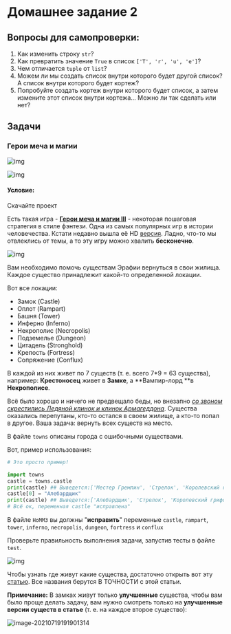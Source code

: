 # Домашнее задание 2

## Вопросы для самопроверки:

1. Как изменить строку ```str```?
2. Как превратить значение ```True``` в список ```['T', 'r', 'u', 'e']```?
3. Чем отличается ```tuple``` от ```list```?
4. Можем ли мы создать список внутри которого будет другой список? А список внутри которого будет кортеж?
5. Попробуйте создать кортеж внутри которого будет список, а затем измените этот список внутри кортежа... Можно ли так сделать или нет?

## Задачи

### Герои меча и магии

![img](https://i.ytimg.com/vi/8FNA4lNBvNo/maxresdefault.jpg)

![img](https://heroes3towns.com/towns/tower/unit_0_2.gif)

#### Условие:

Скачайте проект

Есть такая игра - **[Герои меча и магии III](https://ru.wikipedia.org/wiki/Heroes_of_Might_and_Magic_III)** - некоторая пошаговая стратегия в стиле фэнтези. Одна из самых популярных игр в истории человечества. Кстати недавно вышла её HD [версия](https://www.youtube.com/watch?v=2Mr6HJrDLjk). Ладно, что-то мы отвлеклись от темы, а то эту игру можно хвалить **бесконечно**.

![img](https://thumbs.gfycat.com/ExcellentGoodnaturedDiscus-max-1mb.gif)

Вам необходимо помочь существам Эрафии вернуться в свои жилища. Каждое существо принадлежит какой-то определенной локации.

Вот все локации:

* Замок (Castle)
* Оплот (Rampart)
* Башня (Tower)
* Инферно (Inferno)
* Некрополис (Necropolis)
* Подземелье (Dungeon)
* Цитадель (Stronghold)
* Крепость (Fortress)
* Сопряжение (Conflux)

В каждой из них живет по 7 существ (т. е. всего 7*9 = 63 существа), например: **Крестоносец** живет в **Замке**, а **Вампир-лорд **в  **Некрополисе**. 

Всё было хорошо и ничего не предвещало беды, но внезапно *[со звоном скрестились Ледяной клинок и клинок Армагеддона](https://www.youtube.com/watch?v=h4wfuqb-Rc0)*. Существа оказались перепутаны, кто-то остался в своем жилище, а кто-то попал в другое. Ваша задача: вернуть всех существ на место.

В файле ```towns``` описаны города с ошибочными существами.

Вот, пример использования:

```python
# Это просто пример!

import towns
castle = towns.castle
print(castle) ## Выведется:['Местер Гремлин', 'Стрелок', 'Королевский грифон', 'Крестоносец', 'Фанатик', 'Чемпион', 'Архангел'] 
castle[0] = "Алебардщик"
print(castle) ## Выведется:['Алебардщик', 'Стрелок', 'Королевский грифон', 'Крестоносец', 'Фанатик', 'Чемпион', 'Архангел']
# Всё ок, переменная castle "исправлена"
```

В файле ```HoMM3``` вы должны "**исправить**" переменные ```castle```, ```rampart```, ```tower```, ```inferno```, ```necropolis```, ```dungeon```, ```fortress``` и ```conflux```

Проверьте правильность выполнения задачи, запустив тесты в файле ```test```.

![img](https://heroes3towns.com/towns/fortress/unit_7_1.gif)

Чтобы узнать где живут какие существа, достаточно открыть вот эту [статью](https://homm3sod.ru/units/). Все названия берутся В ТОЧНОСТИ с этой статьи. 

**Примечание:** В замках живут только **улучшенные** существа, чтобы вам было проще делать задачу, вам нужно смотреть только на **улучшенные версии существ в статье** (т. е. на каждое второе существо):

![image-20210719191901314](C:\Users\79222\AppData\Roaming\Typora\typora-user-images\image-20210719191901314.png)



